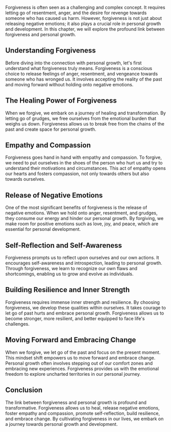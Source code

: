 
Forgiveness is often seen as a challenging and complex concept. It requires letting go of resentment, anger, and the desire for revenge towards someone who has caused us harm. However, forgiveness is not just about releasing negative emotions; it also plays a crucial role in personal growth and development. In this chapter, we will explore the profound link between forgiveness and personal growth.

## Understanding Forgiveness

Before diving into the connection with personal growth, let's first understand what forgiveness truly means. Forgiveness is a conscious choice to release feelings of anger, resentment, and vengeance towards someone who has wronged us. It involves accepting the reality of the past and moving forward without holding onto negative emotions.

## The Healing Power of Forgiveness

When we forgive, we embark on a journey of healing and transformation. By letting go of grudges, we free ourselves from the emotional burden that weighs us down. Forgiveness allows us to break free from the chains of the past and create space for personal growth.

## Empathy and Compassion

Forgiveness goes hand in hand with empathy and compassion. To forgive, we need to put ourselves in the shoes of the person who hurt us and try to understand their motivations and circumstances. This act of empathy opens our hearts and fosters compassion, not only towards others but also towards ourselves.

## Release of Negative Emotions

One of the most significant benefits of forgiveness is the release of negative emotions. When we hold onto anger, resentment, and grudges, they consume our energy and hinder our personal growth. By forgiving, we make room for positive emotions such as love, joy, and peace, which are essential for personal development.

## Self-Reflection and Self-Awareness

Forgiveness prompts us to reflect upon ourselves and our own actions. It encourages self-awareness and introspection, leading to personal growth. Through forgiveness, we learn to recognize our own flaws and shortcomings, enabling us to grow and evolve as individuals.

## Building Resilience and Inner Strength

Forgiveness requires immense inner strength and resilience. By choosing forgiveness, we develop these qualities within ourselves. It takes courage to let go of past hurts and embrace personal growth. Forgiveness allows us to become stronger, more resilient, and better equipped to face life's challenges.

## Moving Forward and Embracing Change

When we forgive, we let go of the past and focus on the present moment. This mindset shift empowers us to move forward and embrace change. Personal growth often involves stepping out of our comfort zones and embracing new experiences. Forgiveness provides us with the emotional freedom to explore uncharted territories in our personal journey.

## Conclusion

The link between forgiveness and personal growth is profound and transformative. Forgiveness allows us to heal, release negative emotions, foster empathy and compassion, promote self-reflection, build resilience, and embrace change. By cultivating forgiveness in our lives, we embark on a journey towards personal growth and development.

